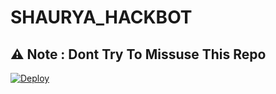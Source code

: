 # SHAURYA_HACKBOT
## ⚠️ Note : Dont Try To Missuse This Repo

[![Deploy](https://www.herokucdn.com/deploy/button.svg)](https://heroku.com/deploy?template=https://github.com/shauryateam/SHAURYA_HACKBOT)

